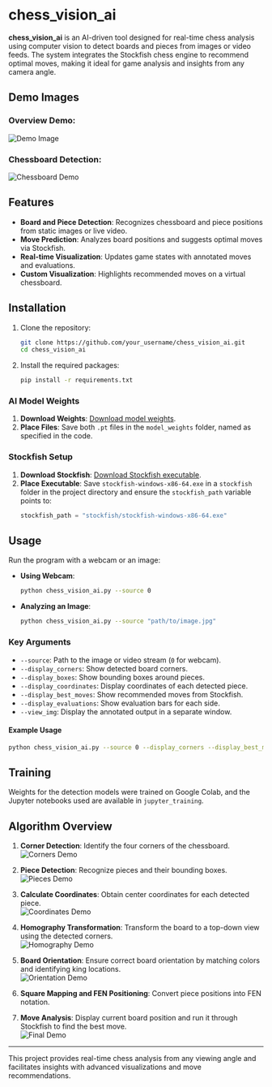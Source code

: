 
# chess_vision_ai

**chess_vision_ai** is an AI-driven tool designed for real-time chess analysis using computer vision to detect boards and pieces from images or video feeds. The system integrates the Stockfish chess engine to recommend optimal moves, making it ideal for game analysis and insights from any camera angle.

## Demo Images

### Overview Demo:
![Demo Image](https://github.com/user-attachments/assets/3abda9cd-c7c8-458f-8d23-beedcc34e0d5)

### Chessboard Detection:
![Chessboard Demo](https://github.com/user-attachments/assets/6b4e0919-926d-4a6a-b517-849f8689d428)

## Features

- **Board and Piece Detection**: Recognizes chessboard and piece positions from static images or live video.
- **Move Prediction**: Analyzes board positions and suggests optimal moves via Stockfish.
- **Real-time Visualization**: Updates game states with annotated moves and evaluations.
- **Custom Visualization**: Highlights recommended moves on a virtual chessboard.

## Installation

1. Clone the repository:
   ```bash
   git clone https://github.com/your_username/chess_vision_ai.git
   cd chess_vision_ai
   ```

2. Install the required packages:
   ```bash
   pip install -r requirements.txt
   ```

### AI Model Weights

1. **Download Weights**: [Download model weights](https://drive.google.com/drive/folders/1G2VA3MNB89z0uDn6LtDao64N-vRlIaWH?usp=sharing).
2. **Place Files**: Save both `.pt` files in the `model_weights` folder, named as specified in the code.

### Stockfish Setup

1. **Download Stockfish**: [Download Stockfish executable](https://stockfishchess.org/download/).
2. **Place Executable**: Save `stockfish-windows-x86-64.exe` in a `stockfish` folder in the project directory and ensure the `stockfish_path` variable points to:
   ```python
   stockfish_path = "stockfish/stockfish-windows-x86-64.exe"
   ```

## Usage

Run the program with a webcam or an image:

- **Using Webcam**:
  ```bash
  python chess_vision_ai.py --source 0
  ```

- **Analyzing an Image**:
  ```bash
  python chess_vision_ai.py --source "path/to/image.jpg"
  ```

### Key Arguments

- `--source`: Path to the image or video stream (`0` for webcam).
- `--display_corners`: Show detected board corners.
- `--display_boxes`: Show bounding boxes around pieces.
- `--display_coordinates`: Display coordinates of each detected piece.
- `--display_best_moves`: Show recommended moves from Stockfish.
- `--display_evaluations`: Show evaluation bars for each side.
- `--view_img`: Display the annotated output in a separate window.

#### Example Usage
```bash
python chess_vision_ai.py --source 0 --display_corners --display_best_moves --stockfish_path "path/to/stockfish"
```

## Training

Weights for the detection models were trained on Google Colab, and the Jupyter notebooks used are available in `jupyter_training`.

## Algorithm Overview

1. **Corner Detection**: Identify the four corners of the chessboard.  
   ![Corners Demo](https://github.com/user-attachments/assets/412aa5ab-86b7-4eda-9709-339d3ea30260)

2. **Piece Detection**: Recognize pieces and their bounding boxes.  
   ![Pieces Demo](https://github.com/user-attachments/assets/91b0a7c0-e779-4ab8-b3c8-0cd9282db9c0)

3. **Calculate Coordinates**: Obtain center coordinates for each detected piece.  
   ![Coordinates Demo](https://github.com/user-attachments/assets/3abda9cd-c7c8-458f-8d23-beedcc34e0d5)

4. **Homography Transformation**: Transform the board to a top-down view using the detected corners.  
   ![Homography Demo](https://github.com/user-attachments/assets/199e5a67-7d3f-451b-bbce-57d1c4823226)

5. **Board Orientation**: Ensure correct board orientation by matching colors and identifying king locations.  
   ![Orientation Demo](https://github.com/user-attachments/assets/0dce9b5b-80ee-4a36-bf69-c1fb0a7ba5f2)

6. **Square Mapping and FEN Positioning**: Convert piece positions into FEN notation.

7. **Move Analysis**: Display current board position and run it through Stockfish to find the best move.  
   ![Final Demo](https://github.com/user-attachments/assets/f38c41d4-aa4e-4c08-b1b0-d312ecf97c79)

---

This project provides real-time chess analysis from any viewing angle and facilitates insights with advanced visualizations and move recommendations.
